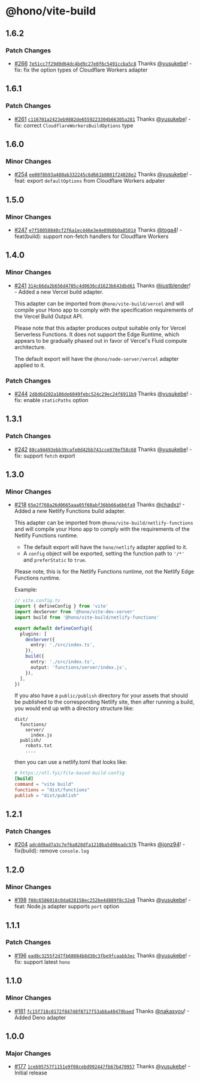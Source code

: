 # @hono/vite-build

## 1.6.2

### Patch Changes

- [#266](https://github.com/honojs/vite-plugins/pull/266) [`7e51cc7f29d0d64dc4bd9c27e0f6c5491ccba5c8`](https://github.com/honojs/vite-plugins/commit/7e51cc7f29d0d64dc4bd9c27e0f6c5491ccba5c8) Thanks [@yusukebe](https://github.com/yusukebe)! - fix: fix the option types of Cloudflare Workers adapter

## 1.6.1

### Patch Changes

- [#261](https://github.com/honojs/vite-plugins/pull/261) [`c116701a2423eb9882de6559223304b66305a281`](https://github.com/honojs/vite-plugins/commit/c116701a2423eb9882de6559223304b66305a281) Thanks [@yusukebe](https://github.com/yusukebe)! - fix: correct `CloudflareWorkersBuildOptions` type

## 1.6.0

### Minor Changes

- [#254](https://github.com/honojs/vite-plugins/pull/254) [`ee00f8b93a480ab332245c6d661b8001f24028e2`](https://github.com/honojs/vite-plugins/commit/ee00f8b93a480ab332245c6d661b8001f24028e2) Thanks [@yusukebe](https://github.com/yusukebe)! - feat: export `defaultOptions` from Cloudflare Workers adpater

## 1.5.0

### Minor Changes

- [#247](https://github.com/honojs/vite-plugins/pull/247) [`e7f58050840cf2f6a1ec446e3e4e89b0b0a85014`](https://github.com/honojs/vite-plugins/commit/e7f58050840cf2f6a1ec446e3e4e89b0b0a85014) Thanks [@toga4](https://github.com/toga4)! - feat(build): support non-fetch handlers for Cloudflare Workers

## 1.4.0

### Minor Changes

- [#241](https://github.com/honojs/vite-plugins/pull/241) [`314c66da2b656d4705c4d0636cd1623b643dbd61`](https://github.com/honojs/vite-plugins/commit/314c66da2b656d4705c4d0636cd1623b643dbd61) Thanks [@justblender](https://github.com/justblender)! - Added a new Vercel build adapter.

  This adapter can be imported from `@hono/vite-build/vercel` and will compile
  your Hono app to comply with the specification requirements of the Vercel Build Output API.

  Please note that this adapter produces output suitable only for Vercel Serverless Functions.
  It does not support the Edge Runtime, which appears to be gradually phased out in favor of Vercel's Fluid compute architecture.

  The default export will have the `@hono/node-server/vercel` adapter applied to it.

### Patch Changes

- [#244](https://github.com/honojs/vite-plugins/pull/244) [`2d8d6d202a106de6049febc524c29ec24f6911b9`](https://github.com/honojs/vite-plugins/commit/2d8d6d202a106de6049febc524c29ec24f6911b9) Thanks [@yusukebe](https://github.com/yusukebe)! - fix: enable `staticPaths` option

## 1.3.1

### Patch Changes

- [#242](https://github.com/honojs/vite-plugins/pull/242) [`88ca94493ebb39cafe0d42bb741cce870ef58c68`](https://github.com/honojs/vite-plugins/commit/88ca94493ebb39cafe0d42bb741cce870ef58c68) Thanks [@yusukebe](https://github.com/yusukebe)! - fix: support `fetch` export

## 1.3.0

### Minor Changes

- [#218](https://github.com/honojs/vite-plugins/pull/218) [`65e2f768a26d0665aaa05f60abf36bb66a6b6fa9`](https://github.com/honojs/vite-plugins/commit/65e2f768a26d0665aaa05f60abf36bb66a6b6fa9) Thanks [@chadxz](https://github.com/chadxz)! - Added a new Netlify Functions build adapter.

  This adapter can be imported from `@hono/vite-build/netlify-functions` and will
  compile your Hono app to comply with the requirements of the Netlify Functions
  runtime.

  - The default export will have the `hono/netlify` adapter applied to it.
  - A `config` object will be exported, setting the function path to `'/*'` and
    `preferStatic` to `true`.

  Please note, this is for the Netlify Functions runtime, not the Netlify Edge
  Functions runtime.

  Example:

  ```ts
  // vite.config.ts
  import { defineConfig } from 'vite'
  import devServer from '@hono/vite-dev-server'
  import build from '@hono/vite-build/netlify-functions'

  export default defineConfig({
    plugins: [
      devServer({
        entry: './src/index.ts',
      }),
      build({
        entry: './src/index.ts',
        output: 'functions/server/index.js',
      }),
    ],
  })
  ```

  If you also have a `public/publish` directory for your assets that should be
  published to the corresponding Netlify site, then after running a build, you
  would end up with a directory structure like:

  ```
  dist/
    functions/
      server/
        index.js
    publish/
      robots.txt
      ....
  ```

  then you can use a netlify.toml that looks like:

  ```toml
  # https://ntl.fyi/file-based-build-config
  [build]
  command = "vite build"
  functions = "dist/functions"
  publish = "dist/publish"
  ```

## 1.2.1

### Patch Changes

- [#204](https://github.com/honojs/vite-plugins/pull/204) [`adcdd9ad7a3c7ef6a828dfa1210ba5d08eadc576`](https://github.com/honojs/vite-plugins/commit/adcdd9ad7a3c7ef6a828dfa1210ba5d08eadc576) Thanks [@jonz94](https://github.com/jonz94)! - fix(build): remove `console.log`

## 1.2.0

### Minor Changes

- [#198](https://github.com/honojs/vite-plugins/pull/198) [`f08c6586018c0da828158ec252be4d889f8c32e8`](https://github.com/honojs/vite-plugins/commit/f08c6586018c0da828158ec252be4d889f8c32e8) Thanks [@yusukebe](https://github.com/yusukebe)! - feat: Node.js adapter supports `port` option

## 1.1.1

### Patch Changes

- [#196](https://github.com/honojs/vite-plugins/pull/196) [`ead8c3255f2d7fb68084b8d30c3fbe9fcaabb3ec`](https://github.com/honojs/vite-plugins/commit/ead8c3255f2d7fb68084b8d30c3fbe9fcaabb3ec) Thanks [@yusukebe](https://github.com/yusukebe)! - fix: support latest `hono`

## 1.1.0

### Minor Changes

- [#181](https://github.com/honojs/vite-plugins/pull/181) [`fc15f718c0172f84748f8717f53abba40470baed`](https://github.com/honojs/vite-plugins/commit/fc15f718c0172f84748f8717f53abba40470baed) Thanks [@nakasyou](https://github.com/nakasyou)! - Added Deno adapter

## 1.0.0

### Major Changes

- [#177](https://github.com/honojs/vite-plugins/pull/177) [`1ceb95757f1151e9f08cebd992447fb67b470957`](https://github.com/honojs/vite-plugins/commit/1ceb95757f1151e9f08cebd992447fb67b470957) Thanks [@yusukebe](https://github.com/yusukebe)! - Initial release
